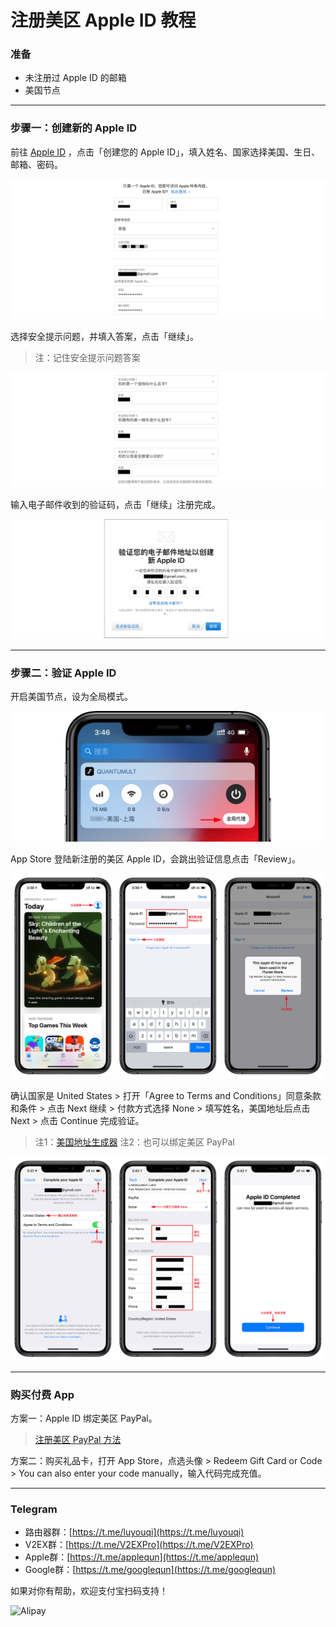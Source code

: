 # 注册美区 Apple ID 教程

### 准备

* 未注册过 Apple ID 的邮箱
* 美国节点

***

### 步骤一：创建新的 Apple ID

前往 [Apple ID](http://appleid.apple.com/) ，点击「创建您的 Apple ID」，填入姓名、国家选择美国、生日、邮箱、密码。

![](pic/02.png)

选择安全提示问题，并填入答案，点击「继续」。

> 注：记住安全提示问题答案

![](pic/03.png)

输入电子邮件收到的验证码，点击「继续」注册完成。

![](pic/04.png)

***

### 步骤二：验证 Apple ID

开启美国节点，设为全局模式。

<img src="pic/06.png" title="" alt="" data-align="center">

App Store 登陆新注册的美区 Apple ID，会跳出验证信息点击「Review」。

![](pic/07.jpg)

确认国家是 United States > 打开「Agree to Terms and Conditions」同意条款和条件 > 点击 Next 继续 > 付款方式选择 None > 填写姓名，美国地址后点击 Next > 点击 Continue 完成验证。

> 注1：[美国地址生成器](http://www.haoweichi.com)
> 注2：也可以绑定美区 PayPal

![](pic/08.jpg)

***

### 购买付费 App

方案一：Apple ID 绑定美区 PayPal。

> [注册美区 PayPal 方法](https://github.com/masonincn/PayPal-US)

方案二：购买礼品卡，打开 App Store，点选头像 > Redeem Gift Card or Code >  You can also enter your code manually，输入代码完成充值。

---

### Telegram

* 路由器群：[https://t.me/luyouqi](https://t.me/luyouqi)
* V2EX群：[https://t.me/V2EXPro](https://t.me/V2EXPro)
* Apple群：[https://t.me/applequn](https://t.me/applequn)
* Google群：[https://t.me/googlequn](https://t.me/googlequn)

如果对你有帮助，欢迎支付宝扫码支持！

![Alipay](https://raw.githubusercontent.com/masonincn/tuchuang/master/uPic/Alipay.png)